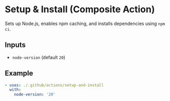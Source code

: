 # Setup & Install (Composite Action)
Sets up Node.js, enables npm caching, and installs dependencies using `npm ci`.

## Inputs
- `node-version` (default `20`)

## Example
```yaml
- uses: ./.github/actions/setup-and-install
  with:
    node-version: '20'
```
